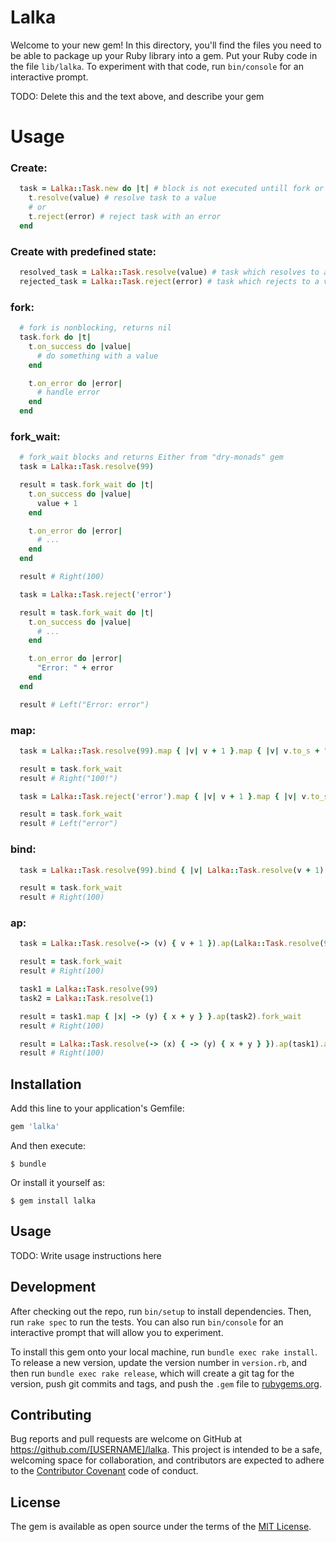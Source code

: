 # Lalka

Welcome to your new gem! In this directory, you'll find the files you need to be able to package up your Ruby library into a gem. Put your Ruby code in the file `lib/lalka`. To experiment with that code, run `bin/console` for an interactive prompt.

TODO: Delete this and the text above, and describe your gem

# Usage

### Create:
```ruby
  task = Lalka::Task.new do |t| # block is not executed untill fork or fork_wait is called
    t.resolve(value) # resolve task to a value
    # or
    t.reject(error) # reject task with an error
  end
```

### Create with predefined state:
```ruby
  resolved_task = Lalka::Task.resolve(value) # task which resolves to a value
  rejected_task = Lalka::Task.reject(error) # task which rejects to a value
```

### fork:
```ruby
  # fork is nonblocking, returns nil
  task.fork do |t|
    t.on_success do |value|
      # do something with a value
    end

    t.on_error do |error|
      # handle error
    end
  end
```

### fork_wait:
```ruby
  # fork_wait blocks and returns Either from "dry-monads" gem
  task = Lalka::Task.resolve(99)

  result = task.fork_wait do |t|
    t.on_success do |value|
      value + 1
    end

    t.on_error do |error|
      # ...
    end
  end

  result # Right(100)
```

```ruby
  task = Lalka::Task.reject('error')

  result = task.fork_wait do |t|
    t.on_success do |value|
      # ...
    end

    t.on_error do |error|
      "Error: " + error
    end
  end

  result # Left("Error: error")
```

### map:
```ruby
  task = Lalka::Task.resolve(99).map { |v| v + 1 }.map { |v| v.to_s + "!" }

  result = task.fork_wait
  result # Right("100!")
```

```ruby
  task = Lalka::Task.reject('error').map { |v| v + 1 }.map { |v| v.to_s + "!" }

  result = task.fork_wait
  result # Left("error")
```

### bind:
```ruby
  task = Lalka::Task.resolve(99).bind { |v| Lalka::Task.resolve(v + 1) }

  result = task.fork_wait
  result # Right(100)
```

### ap:
```ruby
  task = Lalka::Task.resolve(-> (v) { v + 1 }).ap(Lalka::Task.resolve(99))

  result = task.fork_wait
  result # Right(100)
```

```ruby
  task1 = Lalka::Task.resolve(99)
  task2 = Lalka::Task.resolve(1)

  result = task1.map { |x| -> (y) { x + y } }.ap(task2).fork_wait
  result # Right(100)

  result = Lalka::Task.resolve(-> (x) { -> (y) { x + y } }).ap(task1).ap(task2).fork_wait
  result # Right(100)
```

## Installation

Add this line to your application's Gemfile:

```ruby
gem 'lalka'
```

And then execute:

    $ bundle

Or install it yourself as:

    $ gem install lalka

## Usage

TODO: Write usage instructions here

## Development

After checking out the repo, run `bin/setup` to install dependencies. Then, run `rake spec` to run the tests. You can also run `bin/console` for an interactive prompt that will allow you to experiment.

To install this gem onto your local machine, run `bundle exec rake install`. To release a new version, update the version number in `version.rb`, and then run `bundle exec rake release`, which will create a git tag for the version, push git commits and tags, and push the `.gem` file to [rubygems.org](https://rubygems.org).

## Contributing

Bug reports and pull requests are welcome on GitHub at https://github.com/[USERNAME]/lalka. This project is intended to be a safe, welcoming space for collaboration, and contributors are expected to adhere to the [Contributor Covenant](http://contributor-covenant.org) code of conduct.


## License

The gem is available as open source under the terms of the [MIT License](http://opensource.org/licenses/MIT).

